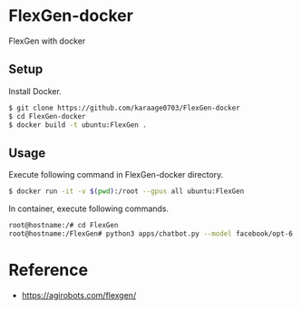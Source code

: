 # FlexGen-docker
FlexGen with docker


## Setup
Install Docker.

```sh
$ git clone https://github.com/karaage0703/FlexGen-docker
$ cd FlexGen-docker
$ docker build -t ubuntu:FlexGen .
```

## Usage
Execute following command in FlexGen-docker directory.

```sh
$ docker run -it -v $(pwd):/root --gpus all ubuntu:FlexGen
```

In container, execute following commands.

```sh
root@hostname:/# cd FlexGen
root@hostname:/FlexGen# python3 apps/chatbot.py --model facebook/opt-6.7b --compress-weight
```

# Reference
- https://agirobots.com/flexgen/

